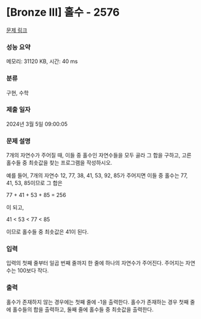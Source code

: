 # [Bronze III] 홀수 - 2576 

[문제 링크](https://www.acmicpc.net/problem/2576) 

### 성능 요약

메모리: 31120 KB, 시간: 40 ms

### 분류

구현, 수학

### 제출 일자

2024년 3월 5일 09:00:05

### 문제 설명

<p>7개의 자연수가 주어질 때, 이들 중 홀수인 자연수들을 모두 골라 그 합을 구하고, 고른 홀수들 중 최솟값을 찾는 프로그램을 작성하시오.</p>

<p>예를 들어, 7개의 자연수 12, 77, 38, 41, 53, 92, 85가 주어지면 이들 중 홀수는 77, 41, 53, 85이므로 그 합은</p>

<p>77 + 41 + 53 + 85 = 256</p>

<p>이 되고,</p>

<p>41 < 53 < 77 < 85</p>

<p>이므로 홀수들 중 최솟값은 41이 된다.</p>

### 입력 

 <p>입력의 첫째 줄부터 일곱 번째 줄까지 한 줄에 하나의 자연수가 주어진다. 주어지는 자연수는 100보다 작다.</p>

### 출력 

 <p>홀수가 존재하지 않는 경우에는 첫째 줄에 -1을 출력한다. 홀수가 존재하는 경우 첫째 줄에 홀수들의 합을 출력하고, 둘째 줄에 홀수들 중 최솟값을 출력한다.</p>

